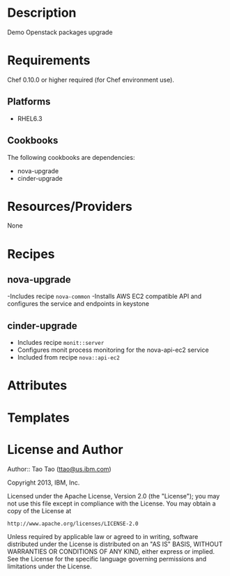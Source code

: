 <!-- title: Demo OpenStack Upgrade -->
<!-- subtitle: Demo OpenStack Upgrade -->

Description
===========

Demo Openstack packages upgrade

Requirements
============

Chef 0.10.0 or higher required (for Chef environment use).

Platforms
--------

* RHEL6.3

Cookbooks
---------

The following cookbooks are dependencies:

* nova-upgrade
* cinder-upgrade

Resources/Providers
===================

None


Recipes
=======

nova-upgrade
----
-Includes recipe `nova-common`
-Installs AWS EC2 compatible API and configures the service and endpoints in keystone

cinder-upgrade
---
- Includes recipe `monit::server`
- Configures monit process monitoring for the nova-api-ec2 service
- Included from recipe `nova::api-ec2`

Attributes
==========

Templates
=====

License and Author
==================

Author:: Tao Tao (<ttao@us.ibm.com>)

Copyright 2013, IBM, Inc.

Licensed under the Apache License, Version 2.0 (the "License");
you may not use this file except in compliance with the License.
You may obtain a copy of the License at

    http://www.apache.org/licenses/LICENSE-2.0

Unless required by applicable law or agreed to in writing, software
distributed under the License is distributed on an "AS IS" BASIS,
WITHOUT WARRANTIES OR CONDITIONS OF ANY KIND, either express or implied.
See the License for the specific language governing permissions and
limitations under the License.
